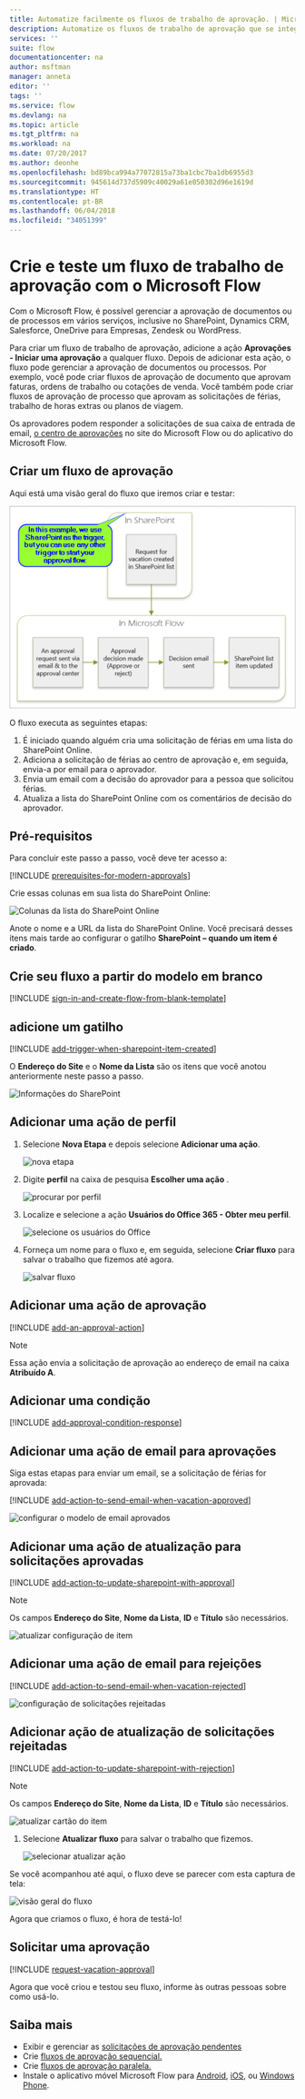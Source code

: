 ```yaml
---
title: Automatize facilmente os fluxos de trabalho de aprovação. | Microsoft Docs
description: Automatize os fluxos de trabalho de aprovação que se integram ao SharePoint, Dynamics CRM, Salesforce, OneDrive for Business, Zendesk, ou WordPress.
services: ''
suite: flow
documentationcenter: na
author: msftman
manager: anneta
editor: ''
tags: ''
ms.service: flow
ms.devlang: na
ms.topic: article
ms.tgt_pltfrm: na
ms.workload: na
ms.date: 07/20/2017
ms.author: deonhe
ms.openlocfilehash: bd89bca994a77072815a73ba1cbc7ba1db6955d3
ms.sourcegitcommit: 945614d737d5909c40029a61e050302d96e1619d
ms.translationtype: HT
ms.contentlocale: pt-BR
ms.lasthandoff: 06/04/2018
ms.locfileid: "34051399"
---
```

# <a name="create-and-test-an-approval-workflow-with-microsoft-flow"></a>Crie e teste um fluxo de trabalho de aprovação com o Microsoft Flow

Com o Microsoft Flow, é possível gerenciar a aprovação de documentos ou de processos em vários serviços, inclusive no SharePoint, Dynamics CRM, Salesforce, OneDrive para Empresas, Zendesk ou WordPress.

Para criar um fluxo de trabalho de aprovação, adicione a ação **Aprovações - Iniciar uma aprovação** a qualquer fluxo. Depois de adicionar esta ação, o fluxo pode gerenciar a aprovação de documentos ou processos. Por exemplo, você pode criar fluxos de aprovação de documento que aprovam faturas, ordens de trabalho ou cotações de venda. Você também pode criar fluxos de aprovação de processo que aprovam as solicitações de férias, trabalho de horas extras ou planos de viagem.

Os aprovadores podem responder a solicitações de sua caixa de entrada de email, [o centro de aprovações](https://flow.microsoft.com/manage/approvals/received/) no site do Microsoft Flow ou do aplicativo do Microsoft Flow.

## <a name="create-an-approval-flow"></a>Criar um fluxo de aprovação
Aqui está uma visão geral do fluxo que iremos criar e testar:

   ![visão geral do fluxo](./media/modern-approvals/create-flow-overview.png)

O fluxo executa as seguintes etapas:

1. É iniciado quando alguém cria uma solicitação de férias em uma lista do SharePoint Online.
2. Adiciona a solicitação de férias ao centro de aprovação e, em seguida, envia-a por email para o aprovador.
3. Envia um email com a decisão do aprovador para a pessoa que solicitou férias.
4. Atualiza a lista do SharePoint Online com os comentários de decisão do aprovador.

## <a name="prerequisites"></a>Pré-requisitos
Para concluir este passo a passo, você deve ter acesso a:

[!INCLUDE [prerequisites-for-modern-approvals](includes/prerequisites-for-modern-approvals.md)]

Crie essas colunas em sua lista do SharePoint Online:

   ![Colunas da lista do SharePoint Online](./media/modern-approvals/sharepoint-list-fields.png)

Anote o nome e a URL da lista do SharePoint Online. Você precisará desses itens mais tarde ao configurar o gatilho **SharePoint – quando um item é criado**.

## <a name="create-your-flow-from-the-blank-template"></a>Crie seu fluxo a partir do modelo em branco
[!INCLUDE [sign-in-and-create-flow-from-blank-template](includes/sign-in-and-create-flow-from-blank-template.md)]

## <a name="add-a-trigger"></a>adicione um gatilho

[!INCLUDE [add-trigger-when-sharepoint-item-created](includes/add-trigger-when-sharepoint-item-created.md)]

O **Endereço do Site** e o **Nome da Lista** são os itens que você anotou anteriormente neste passo a passo.

![Informações do SharePoint](./media/modern-approvals/select-sharepoint-site-info.png)

## <a name="add-a-profile-action"></a>Adicionar uma ação de perfil

1. Selecione **Nova Etapa** e depois selecione **Adicionar uma ação**.
   
    ![nova etapa](./media/modern-approvals/select-sharepoint-add-action.png)
2. Digite **perfil** na caixa de pesquisa **Escolher uma ação** .
   
    ![procurar por perfil](./media/modern-approvals/search-for-profile.png)
3. Localize e selecione a ação **Usuários do Office 365 - Obter meu perfil**.
   
    ![selecione os usuários do Office](./media/modern-approvals/select-my-profile.png)
4. Forneça um nome para o fluxo e, em seguida, selecione **Criar fluxo** para salvar o trabalho que fizemos até agora.
   
    ![salvar fluxo](./media/modern-approvals/save.png)

## <a name="add-an-approval-action"></a>Adicionar uma ação de aprovação

[!INCLUDE [add-an-approval-action](includes/add-an-approval-action.md)]

> [!NOTE]
> Essa ação envia a solicitação de aprovação ao endereço de email na caixa **Atribuído A**.
>
>

## <a name="add-a-condition"></a>Adicionar uma condição

[!INCLUDE [add-approval-condition-response](includes/add-approval-condition-response.md)]

## <a name="add-an-email-action-for-approvals"></a>Adicionar uma ação de email para aprovações

Siga estas etapas para enviar um email, se a solicitação de férias for aprovada:

[!INCLUDE [add-action-to-send-email-when-vacation-approved](includes/add-action-to-send-email-when-vacation-approved.md)]

   ![configurar o modelo de email aprovados](./media/sequential-modern-approvals/yes-email-config.png)

## <a name="add-an-update-action-for-approved-requests"></a>Adicionar uma ação de atualização para solicitações aprovadas

[!INCLUDE [add-action-to-update-sharepoint-with-approval](includes/add-action-to-update-sharepoint-with-approval.md)]

> [!NOTE]
> Os campos **Endereço do Site**, **Nome da Lista**, **ID** e **Título** são necessários.
>
>

![atualizar configuração de item](./media/modern-approvals/configure-update-item.png)

## <a name="add-an-email-action-for-rejections"></a>Adicionar uma ação de email para rejeições

[!INCLUDE [add-action-to-send-email-when-vacation-rejected](includes/add-action-to-send-email-when-vacation-rejected.md)]

![configuração de solicitações rejeitadas](./media/modern-approvals/configure-rejected-email.png)

## <a name="add-update-action-for-rejected-requests"></a>Adicionar ação de atualização de solicitações rejeitadas

[!INCLUDE [add-action-to-update-sharepoint-with-rejection](includes/add-action-to-update-sharepoint-with-rejection.md)]

   > [!NOTE]
   > Os campos **Endereço do Site**, **Nome da Lista**, **ID** e **Título** são necessários.
   >
   >

![atualizar cartão do item](./media/modern-approvals/configure-update-item-no.png)

1. Selecione **Atualizar fluxo** para salvar o trabalho que fizemos.
   
    ![selecionar atualizar ação](./media/modern-approvals/update.png)

Se você acompanhou até aqui, o fluxo deve se parecer com esta captura de tela:

![visão geral do fluxo](./media/modern-approvals/completed-flow.png)

Agora que criamos o fluxo, é hora de testá-lo!

## <a name="request-an-approval"></a>Solicitar uma aprovação

[!INCLUDE [request-vacation-approval](includes/request-vacation-approval.md)]

Agora que você criou e testou seu fluxo, informe às outras pessoas sobre como usá-lo.

## <a name="learn-more"></a>Saiba mais

* Exibir e gerenciar as [solicitações de aprovação pendentes](approve-reject-requests.md)
* Crie [fluxos de aprovação sequencial.](sequential-modern-approvals.md)
* Crie [fluxos de aprovação paralela.](parallel-modern-approvals.md)
* Instale o aplicativo móvel Microsoft Flow para [Android](https://aka.ms/flowmobiledocsandroid), [iOS](https://aka.ms/flowmobiledocsios), ou [Windows Phone](https://aka.ms/flowmobilewindows).
